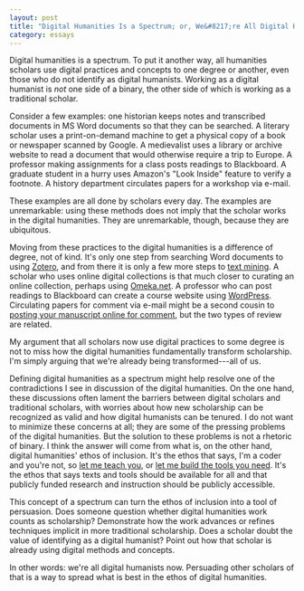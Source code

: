 ```yaml
---
layout: post
title: "Digital Humanities Is a Spectrum; or, We&#8217;re All Digital Humanists Now"
category: essays
---
```



Digital humanities is a spectrum. To put it another way, all humanities scholars use digital practices and concepts to one degree or another, even those who do not identify as digital humanists. Working as a digital humanist is _not_ one side of a binary, the other side of which is working as a traditional scholar.

Consider a few examples: one historian keeps notes and transcribed documents in MS Word documents so that they can be searched. A literary scholar uses a print-on-demand machine to get a physical copy of a book or newspaper scanned by Google. A medievalist uses a library or archive website to read a document that would otherwise require a trip to Europe. A professor making assignments for a class posts readings to Blackboard. A graduate student in a hurry uses Amazon's "Look Inside" feature to verify a footnote. A history department circulates papers for a workshop via e-mail.

These examples are all done by scholars every day. The examples are unremarkable: using these methods does not imply that the scholar works in the digital humanities. They are unremarkable, though, because they are ubiquitous.

Moving from these practices to the digital humanities is a difference of degree, not of kind. It's only one step from searching Word documents to using <a href="http://zotero.org">Zotero</a>, and from there it is only a few more steps to <a href="http://en.wikipedia.org/wiki/Text_mining">text mining</a>. A scholar who uses online digital collections is that much closer to curating an online collection, perhaps using <a href="http://omeka.net/">Omeka.net</a>. A professor who can post readings to Blackboard can create a course website using <a href="http://wordpress.org">WordPress</a>. Circulating papers for comment via e-mail might be a second cousin to <a href="http://mediacommons.futureofthebook.org/mcpress/plannedobsolescence/">posting your manuscript online for comment</a>, but the two types of review are related.

My argument that all scholars now use digital practices to some degree is not to miss how the digital humanities fundamentally transform scholarship. I'm simply arguing that we're already being transformed---all of us.

Defining digital humanities as a spectrum might help resolve one of the contradictions I see in discussion of the digital humanities. On the one hand, these discussions often lament the barriers between digital scholars and traditional scholars, with worries about how new scholarship can be recognized as valid and how digital humanists can be tenured. I do not want to minimize these concerns at all; they are some of the pressing problems of the digital humanities. But the solution to these problems is not a rhetoric of binary. I think the answer will come from what is, on the other hand, digital humanities' ethos of inclusion. It's the ethos that says, I'm a coder and you're not, so <a href="http://thatcamp.org/2010/who-wants-to-be-a-hacker/">let me teach you</a>, or <a href="http://oneweekonetool.org/">let me build the tools you need</a>. It's the ethos that says texts and tools should be available for all and that publicly funded research and instruction should be publicly accessible.

This concept of a spectrum can turn the ethos of inclusion into a tool of persuasion. Does someone question whether digital humanities work counts as scholarship? Demonstrate how the work advances or refines techniques implicit in more traditional scholarship. Does a scholar doubt the value of identifying as a digital humanist? Point out how that scholar is already using digital methods and concepts.

In other words: we're all digital humanists now. Persuading other scholars of that is a way to spread what is best in the ethos of digital humanities.


<!--
### Comments ###


#### <a href='http://tanyaroth.wordpress.com'>Tanya</a> --- April 29, 2010 ####

Lincoln, I think this blog entry is absolutely fabulous, and your point about the spectrum of digital humanities is great (I'm about to support another round of workshops on technology for grad students, and I think your point about the various types of digital research/processes is useful to think about. We get participants on the spectrum: some are very tech-savvy, others are very tech-skeptical.)

Also, this was great for me. I've considered myself a dabbler on the edges of DH for several years. I did some support for a couple of digital projects (in their early stages), but I lack the programming skills and didn't get the opportunity to participate in those projects to the extent I would have liked. Twitter makes me feel like I can be part of the community, if even on the fringes. Someday, I hope to be fully in, not just on the fringes, though --- and your post reminds me that my own digital processes include me in DH, too.



#### <a href="http://michaelaltman.wordpress.com/">Michael J. Altman</a> --- April 29, 2010 ####

So, I just 'discovered' this world of digital humanities a couple of months ago.  It's funny because I wrote my entire master's thesis using online archives and digital 19th century periodicals.  I used text mining to find articles that no one in my field had thought to use to tell a historical narrative.

In the seminar paper dry runs of my diss. research I've turned back to digital archives three or four times because I obviously wasn't going to travel to a brick and mortar archive for such pilot projects.

When I happened upon some stuff on digital humanities---through ProfHacker and the recent chatter around Emory---I realized that I didn't need to become a digital humanist---I already was one!  I think  more and more of my generation (I'm 26) of scholars will begin to see that, as you say, the binary just doesn't hold water.




#### <a href='http://cs.berkeley.edu/~aditi'>Aditi Muralidharan</a> --- April 29, 2010 ####

I agree with Patrick on that "ethos of inclusion" phrase, it does perfectly capture the spirit.

Speaking from the "digital" side, it's been fun to watch our attitudes evolve too:  from "computers and humanities" --- where the main issue was text encoding, with XML and other standards finally emerging, to "digital humanities", where the idea of a digital document has become so widely accepted that we have have the luxury of thinking about what to _do_ with them --- mine, organize, discuss, share &#8230;


#### <a href='http://amandafrench.net'>Amanda French</a> --- April 29, 2010 ####

Although it's interesting to think about this in relation to Steve Ramsay's recent paper on Digital Humanities Centers: arguing for a more "pure research" role for DHCs, he jokes that Peace Studies centers aren't expected to ensure peaceful meetings in the German department.

#### <a href='http://www.patrickgmj.net'>Patrick Murray-John</a> --- April 29, 2010 ####

I like the "ethos of inclusion" phrase --- I think it very well captures the spirit of digital humanities and events like THATCamp.

Part of the reason that I proposed the Who Wants to be a Hacker? session is not just to teach people about code and how it works, but to have people at least see and get a handle on what coders do in order to help people be better able to talk to coders, to know a little more of how they/we think. That way it will be easier to blur those boundaries and include people with more kinds of backgrounds (#alt-ac) into the "digital humanities" fold.

#### <a href='http://bdavisshannon.wordpress.com/2010/06/27/digital-humanities-is-a-spectrum/' rel='external nofollow' class='url'>Digital Humanities Is a Spectrum &laquo; Prospeculating</a> ####

<p>[...] via Digital Humanities Is a Spectrum; or, We're All Digital Humanists Now – Backward Glance. [...]</p>

#### <a href='http://introtodigitalhumanitiesspring2011.digress.it/week-2-voices-12011/' rel='external nofollow' class='url'>Week 2 Voices (1/20/11) &laquo; Introduction to Digital Humanities</a> ####


#### <a href='http://theambulantscholar.com/2011/03/23/bloomington-digihumanities-group-building-things/' rel='external nofollow' class='url'>Bloomington DigiHumanities Group: "Building Things" &laquo; The Ambulant Scholar</a> ####

<p>[...] of DH doesn&#8216;t mean I'm not participating in the field.  As Lincoln Mullen says, "we're all digital humanists now" because the field is a wide spectrum of [...]</p>
March 24, 20114:05 am

#### <a href='http://www.samplereality.com/2011/05/25/the-digital-humanities-is-not-about-building-its-about-sharing/' rel='external nofollow' class='url'>&raquo; The digital humanities is not about building, it's about sharing SAMPLE REALITY</a> ####

<p>[...] I'm going to step around Ramsay's argument here (though I recommend reading the thoughtful discussion that ensued on Ramsay's blog). I mention Ramsay simply as an illustrative example of the various tensions within the digital humanities. There are others too: teaching vs. research, universities vs. liberal arts colleges, centers vs. networks, and so on. I see the presence of so many divides---which are better labeled as perspectives---as a sign that there are many stakeholders in the digital humanities, which is a good thing. We're all in this together, even when we're not. [...]</p>

-->